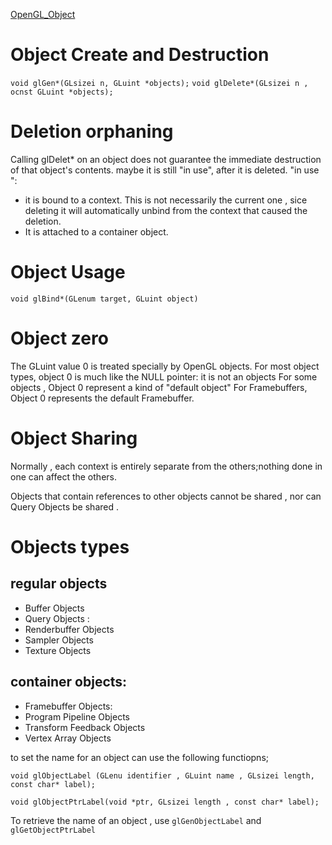 [OpenGL_Object](https://www.khronos.org/opengl/wiki/OpenGL_Object)


# Object Create and Destruction
`void glGen*(GLsizei n, GLuint *objects);`
`void glDelete*(GLsizei n ,  ocnst GLuint *objects);`

# Deletion orphaning 
Calling glDelet* on an object does not guarantee the immediate destruction of that object's contents. maybe it is still "in use", after it is deleted.
"in use ":
* it is bound to a context. This is not necessarily the current one , sice deleting it will automatically unbind from the context that caused the deletion.
* It is attached to a container object.

# Object Usage
`void glBind*(GLenum target, GLuint object)`
# Object zero 
The GLuint value 0 is treated specially by OpenGL objects.
For most object types, object 0 is much like the NULL pointer: it is not an objects
For some objects , Object 0 represent a kind of "default object"
For Framebuffers, Object 0 represents the default Framebuffer.

# Object Sharing 

Normally , each context is entirely separate from the others;nothing done in one can affect the others.

Objects that contain references to other objects  cannot be shared , nor can Query Objects be shared .

# Objects types 
## regular objects
* Buffer Objects
* Query Objects :
* Renderbuffer Objects
* Sampler Objects
* Texture Objects
## container objects:
* Framebuffer Objects:
* Program Pipeline Objects
* Transform Feedback Objects
* Vertex Array Objects


to set the name for an object can use the following functiopns;
```
void glObjectLabel (GLenu identifier , GLuint name , GLsizei length, const char* label);

void glObjectPtrLabel(void *ptr, GLsizei length , const char* label);

```


To retrieve the name of an object , use `glGenObjectLabel` and `glGetObjectPtrLabel`


